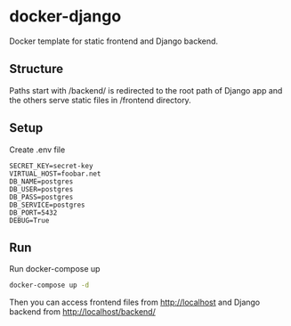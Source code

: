 # docker-django
Docker template for static frontend and Django backend.

## Structure
Paths start with /backend/ is redirected to the root path of Django app and the others serve static files in /frontend directory.

## Setup
Create .env file
```
SECRET_KEY=secret-key
VIRTUAL_HOST=foobar.net
DB_NAME=postgres
DB_USER=postgres
DB_PASS=postgres
DB_SERVICE=postgres
DB_PORT=5432
DEBUG=True
```

## Run
Run docker-compose up
```sh
docker-compose up -d
```

Then you can access frontend files from [http://localhost](http://localhost) and Django backend from [http://localhost/backend/](http://localhost/backend/)
